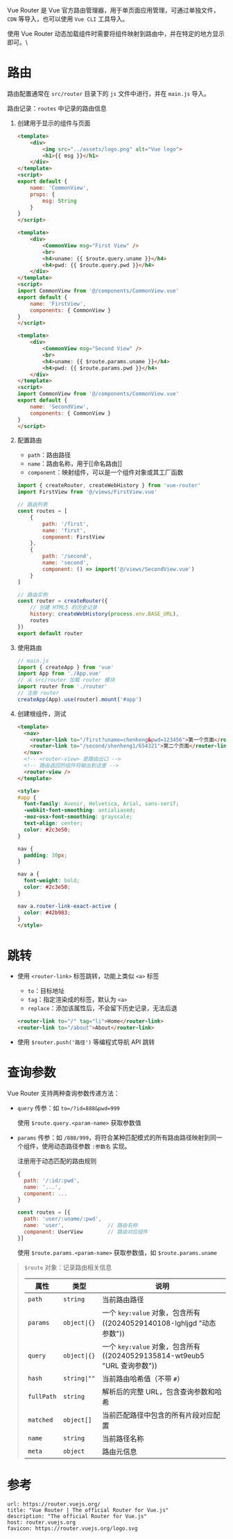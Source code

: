 Vue Router 是 Vue 官方路由管理器，用于单页面应用管理，可通过单独文件，`CDN` 等导入，也可以使用 `Vue CLI` 工具导入。

使用 Vue Router 动态加载组件时需要将组件映射到路由中，并在特定的地方显示即可。\

# 路由

路由配置通常在 `src/router` 目录下的 `js` 文件中进行，并在 `main.js`  导入。

路由记录：`routes` 中记录的路由信息

1. 创建用于显示的组件与页面

      ```html title:src/components/CommonView.vue:显示信息
      <template>
          <div>
              <img src="../assets/logo.png" alt="Vue logo">
              <h1>{{ msg }}</h1>
          </div>
      </template>
      <script>
      export default {
          name: 'CommonView',
          props: {
              msg: String
          }
      }
      </script>
      ```

      ```html title:src/views/FirstView.vue:query传参
      <template>
          <div>
              <CommonView msg="First View" />
              <br>
              <h4>uname: {{ $route.query.uname }}</h4>
              <h4>pwd: {{ $route.query.pwd }}</h4>
          </div>
      </template>
      <script>
      import CommonView from '@/components/CommonView.vue'
      export default {
          name: 'FirstView',
          components: { CommonView }
      }
      </script>
      ```
 
      ```html title:src/views/SecondView.vue:params传参
      <template>
          <div>
              <CommonView msg="Second View" />
              <br>
              <h4>uname: {{ $route.params.uname }}</h4>
              <h4>pwd: {{ $route.params.pwd }}</h4>
          </div>
      </template>
      <script>
      import CommonView from '@/components/CommonView.vue'
      export default {
          name: 'SecondView',
          components: { CommonView }
      }
      </script>
      ```

2. 配置路由
    * `path`：路由路径
    * `name`：路由名称，用于[[命名路由]]
    * `component`：映射组件，可以是一个组件对象或其工厂函数

    ```js title:src/router/index.js
    import { createRouter, createWebHistory } from 'vue-router'
    import FirstView from '@/views/FirstView.vue'

    // 路由列表
    const routes = [
        {
            path: '/first',
            name: 'first',
            component: FirstView
        },
        {
            path: '/second',
            name: 'second',
            component: () => import('@/views/SecondView.vue')
        }
    ]

    // 路由实例
    const router = createRouter({
        // 创建 HTML5 的历史记录
        history: createWebHistory(process.env.BASE_URL),
        routes
    })
    export default router
    ```

3. 使用路由

    ```js title:main.js
    // main.js
    import { createApp } from 'vue'
    import App from './App.vue'
    // 从 src/router 加载 router 模块
    import router from './router'
    // 注册 router
    createApp(App).use(router).mount('#app')
    ```

4. 创建根组件，测试

    ```html title:src/App.vue
    <template>
      <nav>
        <router-link to="/first?uname=chenheng&pwd=123456">第一个页面</router-link> |
        <router-link to="/second/shenheng1/654321">第二个页面</router-link>
      </nav>
      <!-- <router-view> 是路由出口 -->
      <!-- 路由返回的组件将输出到这里 -->
      <router-view />
    </template>

    <style>
    #app {
      font-family: Avenir, Helvetica, Arial, sans-serif;
      -webkit-font-smoothing: antialiased;
      -moz-osx-font-smoothing: grayscale;
      text-align: center;
      color: #2c3e50;
    }

    nav {
      padding: 30px;
    }

    nav a {
      font-weight: bold;
      color: #2c3e50;
    }

    nav a.router-link-exact-active {
      color: #42b983;
    }
    </style>

    ```

# 跳转

* 使用 `<router-link>` 标签跳转，功能上类似 `<a>` 标签
  * `to`：目标地址
  * `tag`：指定渲染成的标签，默认为 `<a>`
  * `replace`：添加该属性后，不会留下历史记录，无法后退

  ```html
  <router-link to="/" tag="li">Home</router-link>
  <router-link to="/about">About</router-link>
  ```

* 使用 `$router.push('路径')` 等编程式导航 API 跳转

# 查询参数

Vue Router 支持两种查询参数传递方法：

* `query` 传参：如 `to=/?id=888&pwd=999`

  使用 `$route.query.<param-name>` 获取参数值
* `params` 传参：如 `/888/999`，将符合某种匹配模式的所有路由路径映射到同一个组件，使用动态路径参数 `:参数名` 实现。

  注册用于动态匹配的路由规则

  ```js
  {
    path: '/:id/:pwd',
    name: '...',
    component: ...
  }
  ```

  ```js
  const routes = [{
    path: 'user/:uname/:pwd',
    name: 'user',              // 路由名称
    component: UserView        // 路由对应组件
  }]
  ```

  使用 `$route.params.<param-name>` 获取参数值，如 `$route.params.uname`

> `$route` 对象：记录路由相关信息
>
> |属性|类型|说明|
> | ----| ----| ------------------------------------|
> | `path` | `string` |当前路由路径|
> | `params` | `object\|{}` |一个 `key:value` 对象，包含所有((20240529140108-lghljgd "动态参数"))|
> | `query` | `object\|{}` |一个 `key:value` 对象，包含所有 ((20240529135814-wt9eub5 "URL 查询参数"))|
> | `hash` | `string\|""` |当前路由哈希值（不带 `#`）|
> | `fullPath` | `string` |解析后的完整 URL，包含查询参数和哈希|
> | `matched` | `object[]` |当前匹配路径中包含的所有片段对应配置|
> | `name` | `string` |当前路径名称|
> | `meta` | `object` |路由元信息|

# 参考

```cardlink
url: https://router.vuejs.org/
title: "Vue Router | The official Router for Vue.js"
description: "The official Router for Vue.js"
host: router.vuejs.org
favicon: https://router.vuejs.org/logo.svg
```
